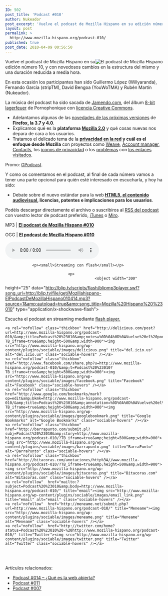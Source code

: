 ```yaml
---
ID: 502
post_title: 'Podcast #010'
author: Nukeador
post_excerpt: 'Vuelve el podcast de Mozilla Hispano en su edición número 10, y con novedosos cambios en la estructura del mismo y una duración reducida a media hora. En esta ocasión los participantes han sido Guillermo López (Willyaranda), Fernando Garcí­a (stripTM), David Bengoa (YouWoTMA) y Rubén Martí­n (Nukeador). La música del podcast ha sido sacada de [...]'
layout: post
permalink: >
  http://www.mozilla-hispano.org/podcast-010/
published: true
post_date: 2010-04-09 00:56:50
---
```

<p><img style="float: right;" src="http://www.mozilla-hispano.org/images/podcast_small.png" alt="El podcast de Mozilla Hispano" /></p>
<p>Vuelve el podcast de Mozilla Hispano en su edición número 10, y con novedosos cambios en la estructura del mismo y una duración reducida a media hora.</p>
<p>En esta ocasión los participantes han sido Guillermo López (Willyaranda), Fernando Garcí­a (stripTM), David Bengoa (YouWoTMA) y Rubén Martí­n (Nukeador).</p>
<p>La música del podcast ha sido sacada de <a hreflang="es" href="http://www.jamendo.com">Jamendo.com</a>,  del álbum <a hreflang="es" href="http://www.jamendo.com/es/album/7505">8-bit lagerfeuer</a> de  Pornophonique con <a hreflang="es" href="http://creativecommons.org/licenses/by-nc-nd/2.0/es/">licencia  Creative Commons</a>.</p>
<ul>
<li> Adelantamos algunas de las <a href="https://wiki.mozilla.org/Firefox/Projects">novedades de las próximas versiones</a> de <strong>Firefox, la 3.7 y 4.0</strong>.</li>
<li>Explicamos qué es la <strong>plataforma <a href="https://wiki.mozilla.org/Mozilla_2">Mozilla 2.0</a></strong> y qué cosas nuevas nos depara de cara a los usuarios.</li>
<li>Tratamos el delicado tema de la <strong><a href="http://www.mozilla-hispano.org/la-informacion-es-tuya/">privacidad en la red</a> y cuál es el enfoque desde Mozilla</strong> con proyectos como <a href="http://mozillalabs.com/weave/">Weave</a>, <a href="http://mozillalabs.com/conceptseries/identity/account-manager/">Account manager</a>, <a href="http://mozillalabs.com/blog/2010/03/contacts-in-the-browser/">Contacts</a>, los <a href="http://www.drumbeat.org/project/privacy-icons">iconos de privacidad</a> o los <a href="http://hacks.mozilla.org/2010/03/privacy-related-changes-coming-to-css-vistited/">problemas</a> con <a href="http://dbaron.org/mozilla/visited-privacy">los enlaces visitados</a>.</li>
</ul>
<p>Promo: <a href="http://www.congdegnu.es/podcast">GPodcast</a>.</p>
<p>Y como os comentamos en el podcast, al final de cada número vamos a tener una parte opcional para quién esté interesado en escucharla, y hoy ha sido:</p>
<ul>
<li>Debate sobre el nuevo estándar para la web<strong> <a href="http://www.mozilla-hispano.org/videos-en-html5-y-codecs/">HTML5, el contenido audiovisual</a>, licencias, patentes e implicaciones para los usuarios</strong>.</li>
</ul>
<p>Podéis descargar directamente el archivo o suscribiros al <a hreflang="es" 
href="http://feeds.mozilla-hispano.org/mozillahispano-podcast">RSS del podcast</a> con vuestro lector de 
podcast preferido, <a hreflang="es" 
href="http://itunes.apple.com/es/podcast/el-podcast-de-mozilla-hispano/id347273991">iTunes</a> o <a href="http://www.miroguide.com/audio/14695">Miro</a>.</p><p>MP3 | <strong><a href="http://blip.tv/file/get/Mozillahispano-ElPodcastDeMozillaHispano010414.mp3">El podcast de Mozilla 
Hispano #010</a></strong></p><p>OGG | <strong><a href="http://blip.tv/file/get/Mozillahispano-ElPodcastDeMozillaHispano010448.ogg">El podcast de Mozilla 
Hispano #010</a></strong></p><p> 
	<audio controls="controls" src="http://blip.tv/file/get/Mozillahispano-ElPodcastDeMozillaHispano010448.ogg" 
tabindex="0">
		
				<p><small>Streaming con flash</small></p>
						
								<p>
											<object width="300" 
height="25" data="http://blip.tv/scripts/flash/blipmp3player.swf?song_url=http://blip.tv/file/get/Mozillahispano-ElPodcastDeMozillaHispano010414.mp3?source=1&amp;autoload=true&amp;song_title=Mozilla%20Hispano%20%23010" type="application/x-shockwave-flash">
														
																		
<param value="http://blip.tv/scripts/flash/blipmp3player.swf?song_url=http://blip.tv/file/get/Mozillahispano-ElPodcastDeMozillaHispano010414.mp3%3Fsource%3D1&amp;autoload=true&amp;song_title=Mozilla%20Hispano%20%23010" name="movie"/>
																						
																										
<p>Escucha el podcast en streaming mediante <a href="http://www.macromedia.com/downloads/">flash 
player.</a></p>
																														
																																	
</object> 
																																			
</p>
																																				
</audio>
																																				
</p>




	<a rel="nofollow" class="thickbox" href="http://delicious.com/post?url=http://www.mozilla-hispano.org/podcast-010/&amp;title=Podcast%20%23010&amp;notes=%0D%0A%0D%0AVuelve%20el%20podcast%20de%20Mozilla%20Hispano%20en%20su%20edici%C3%B3n%20n%C3%BAmero%2010,%20y%20con%20novedosos%20cambios%20en%20la%20estructura%20del%20mismo%20y%20una%20duraci%C3%B3n%20reducida%20a%20media%20hora.%0D%0A%0D%0AEn%20esta%20ocasi%C3%B3n%20los%20participantes%20han%20sido%20Guillermo%20L%C3%B3pez%20(Willyaranda),%20Fernando%20Garc?TB_iframe=true&amp;height=500&amp;width=900"><img src="http://www.mozilla-hispano.org/wp-content/plugins/sociable/images/delicious.png" title="del.icio.us" alt="del.icio.us" class="sociable-hovers" /></a>
	<a rel="nofollow" class="thickbox" href="http://www.facebook.com/share.php?u=http://www.mozilla-hispano.org/podcast-010/&amp;t=Podcast%20%23010?TB_iframe=true&amp;height=500&amp;width=900"><img src="http://www.mozilla-hispano.org/wp-content/plugins/sociable/images/facebook.png" title="Facebook" alt="Facebook" class="sociable-hovers" /></a>
	<a rel="nofollow" class="thickbox" href="http://www.google.com/bookmarks/mark?op=edit&amp;bkmk=http://www.mozilla-hispano.org/podcast-010/&amp;title=Podcast%20%23010&amp;annotation=%0D%0A%0D%0AVuelve%20el%20podcast%20de%20Mozilla%20Hispano%20en%20su%20edici%C3%B3n%20n%C3%BAmero%2010,%20y%20con%20novedosos%20cambios%20en%20la%20estructura%20del%20mismo%20y%20una%20duraci%C3%B3n%20reducida%20a%20media%20hora.%0D%0A%0D%0AEn%20esta%20ocasi%C3%B3n%20los%20participantes%20han%20sido%20Guillermo%20L%C3%B3pez%20(Willyaranda),%20Fernando%20Garc?TB_iframe=true&amp;height=500&amp;width=900"><img src="http://www.mozilla-hispano.org/wp-content/plugins/sociable/images/googlebookmark.png" title="Google Bookmarks" alt="Google Bookmarks" class="sociable-hovers" /></a>
	<a rel="nofollow" class="thickbox" href="http://barrapunto.com/submit.pl?subj=Podcast%20%23010&amp;story=http://www.mozilla-hispano.org/podcast-010/?TB_iframe=true&amp;height=500&amp;width=900"><img src="http://www.mozilla-hispano.org/wp-content/plugins/sociable/images/barrapunto.png" title="BarraPunto" alt="BarraPunto" class="sociable-hovers" /></a>
	<a rel="nofollow" class="thickbox" href="http://bitacoras.com/anotaciones/http%3A//www.mozilla-hispano.org/podcast-010/?TB_iframe=true&amp;height=500&amp;width=900"><img src="http://www.mozilla-hispano.org/wp-content/plugins/sociable/images/bitacoras.png" title="Bitacoras.com" alt="Bitacoras.com" class="sociable-hovers" /></a>
	<a rel="nofollow"  href="mailto:?subject=Podcast%20%23010&amp;body=http://www.mozilla-hispano.org/podcast-010/" title="email"><img src="http://www.mozilla-hispano.org/wp-content/plugins/sociable/images/email_link.png" title="email" alt="email" class="sociable-hovers" /></a>
	<a rel="nofollow"  href="http://meneame.net/submit.php?url=http://www.mozilla-hispano.org/podcast-010/" title="Meneame"><img src="http://www.mozilla-hispano.org/wp-content/plugins/sociable/images/meneame.png" title="Meneame" alt="Meneame" class="sociable-hovers" /></a>
	<a rel="nofollow"  href="http://twitter.com/home?status=Podcast%20%23010%20-%20http://www.mozilla-hispano.org/podcast-010/" title="Twitter"><img src="http://www.mozilla-hispano.org/wp-content/plugins/sociable/images/twitter.png" title="Twitter" alt="Twitter" class="sociable-hovers" /></a>


<br/><br/>

<p>Artículos relacionados:<ul><li><a href='http://www.mozilla-hispano.org/podcast-014/' rel='bookmark' title='Permanent Link: Podcast #014 &#8211; ¿Qué es la web abierta?'>Podcast #014 &#8211; ¿Qué es la web abierta?</a></li>
<li><a href='http://www.mozilla-hispano.org/podcast-011/' rel='bookmark' title='Permanent Link: Podcast #011'>Podcast #011</a></li>
<li><a href='http://www.mozilla-hispano.org/podcast-007/' rel='bookmark' title='Permanent Link: Podcast #007'>Podcast #007</a></li>
</ul></p>